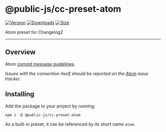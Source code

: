 # @public-js/cc-preset-atom

[![Version](https://img.shields.io/npm/v/@public-js/cc-preset-atom?style=flat)](https://www.npmjs.com/package/@public-js/cc-preset-atom)
[![Downloads](https://img.shields.io/npm/dw/@public-js/cc-preset-atom?style=flat)](https://www.npmjs.com/package/@public-js/cc-preset-atom)
[![Size](https://packagephobia.com/badge?p=@public-js/cc-preset-atom)](https://packagephobia.com/result?p=@public-js/cc-preset-atom)

Atom preset for Changelog2

---

## Overview

Atom [commit message guidelines](https://github.com/atom/atom/blob/master/CONTRIBUTING.md#git-commit-messages).

_Issues with the convention itself should be reported on the [Atom](https://github.com/atom/atom) issue tracker._

## Installing

Add the package to your project by running:

```shell
npm i -D @public-js/cc-preset-atom
```

As a built-in preset, it can be referenced by its short name `atom`.
